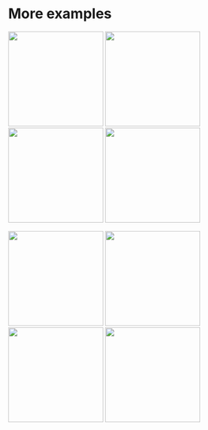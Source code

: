 # More examples

<a href="https://github.com/taichi-dev/taichi/blob/master/examples/mpm_lagrangian_forces.py"><img src="https://github.com/taichi-dev/public_files/blob/6bd234694270c83baf97ba32e0c6278b8cf37e6e/taichi/lagrangian.gif" height="192px"></a>
<a href="https://github.com/taichi-dev/taichi/blob/master/examples/taichi_sparse.py"><img src="https://github.com/taichi-dev/public_files/blob/6bd234694270c83baf97ba32e0c6278b8cf37e6e/taichi/sparse_grids.gif" height="192px"></a>
<a href="https://github.com/taichi-dev/taichi/blob/master/examples/pbf2d.py"><img src="https://github.com/taichi-dev/public_files/blob/6bd234694270c83baf97ba32e0c6278b8cf37e6e/taichi/pbf.gif" height="192px"></a>
<a href="https://github.com/taichi-dev/taichi/blob/master/examples/game_of_life.py"><img src="https://github.com/taichi-dev/public_files/blob/6bd234694270c83baf97ba32e0c6278b8cf37e6e/taichi/game_of_life.gif" height="192px"></a>

<a href="https://github.com/taichi-dev/taichi/blob/master/examples/fem128.py"><img src="https://user-images.githubusercontent.com/20640597/87796122-8704e900-c87b-11ea-92ba-ff318e44736d.gif" height="192px"></a>
<a href="https://github.com/taichi-dev/taichi/blob/master/examples/mass_spring_3d.py"><img src="https://user-images.githubusercontent.com/20640597/86505395-93f2f880-bdf6-11ea-955b-b9120ba8f10c.gif" height="192px"></a>
<a href="https://github.com/taichi-dev/taichi/blob/master/examples/mass_spring_3d.py"><img src="https://user-images.githubusercontent.com/20640597/86887569-55797880-c12b-11ea-8b73-22b659864032.gif" height="192px"></a>
<a href="https://github.com/taichi-dev/taichi/blob/master/examples/mpm3d.py"><img src="yuanming-could-you-do-me-a-favor-by-uploading-these-images?" height="192px"></a>
